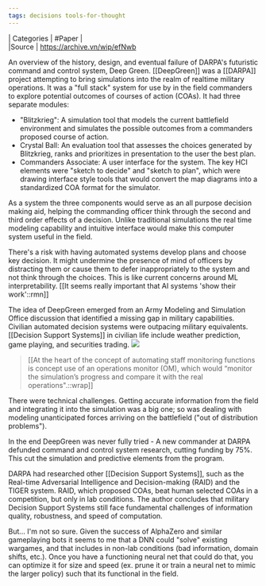 ```yaml
---
tags: decisions tools-for-thought
---
```

| Categories | #Paper |  
|Source | https://archive.vn/wip/efNwb

An overview of the history, design, and eventual failure of DARPA's futuristic command and control system, Deep Green. [[DeepGreen]] was a [[DARPA]] project attempting to bring simulations into the realm of realtime military operations. It was a "full stack" system for use by in the field commanders to explore potential outcomes of courses of action (COAs). 
It had three separate modules:
- "Blitzkrieg": A simulation tool that models the current battlefield environment and simulates the possible outcomes from a commanders proposed course of action. 
- Crystal Ball: An evaluation tool that assesses the choices generated by Blitzkrieg, ranks and prioritizes in presentation to the user the best plan.
- Commanders Associate: A user interface for the system. The key HCI elements were "sketch to decide" and "sketch to plan", which were drawing interface style tools that would convert the map diagrams into a standardized COA format for the simulator.

As a system the three components would serve as an all purpose decision making aid, helping the commanding officer think through the second and third order effects of a decision. Unlike traditional simulations the real time modeling capability and intuitive interface would make this computer system useful in the field. 

There's a risk with having automated systems develop plans and choose key decision. It might undermine the presence of mind of officers by distracting them or cause them to defer inappropriately to the system and not think through the choices. This is like current concerns around ML interpretability. [[It seems really important that AI systems 'show their work'::rmn]]

The idea of DeepGreen emerged from an Army Modeling and Simulation Office discussion that identified a missing gap in military capabilities. Civilian automated decision systems were outpacing military equivalents. [[Decision Support Systems]] in civilian life include weather prediction, game playing, and securities trading.
    ![](https://firebasestorage.googleapis.com/v0/b/firescript-577a2.appspot.com/o/imgs%2Fapp%2Fben%2FnCqno3xeEs.png?alt=media&token=91e736e8-8e16-4a48-8f09-fed3eafd6813)

> [[At the heart of the concept of automating staff monitoring functions is concept use of an
operations monitor (OM), which would “monitor the simulation’s progress and compare it with
the real operations".::wrap]]

There were technical challenges. Getting accurate information from the field and integrating it into the simulation was a big one; so was dealing with modeling unanticipated forces arriving on the battlefield ("out of distribution problems"). 

In the end DeepGreen was never fully tried - A new commander at DARPA defunded command and control system research, cutting funding by 75%. This cut the simulation and predictive elements from the program.

DARPA had researched other [[Decision Support Systems]], such as the Real-time Adversarial Intelligence and Decision-making (RAID) and the TIGER system. RAID, which proposed COAs, beat human selected COAs in a competition, but only in lab conditions. The author concludes that military Decision Support Systems still face fundamental challenges of information quality, robustness, and speed of computation.

But... I'm not so sure. Given the success of AlphaZero and similar gameplaying bots it seems to me that a DNN could "solve" existing wargames, and that includes in non-lab conditions (bad information, domain shifts, etc.). Once you have a functioning neural net that could do that, you can optimize it for size and speed (ex. prune it or train a neural net to mimic the larger policy) such that its functional in the field.


